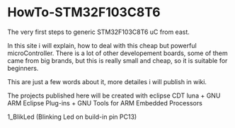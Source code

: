 # HowTo-STM32F103C8T6
The very first steps to generic STM32F103C8T6 uC from east.

In this site i will explain, how to deal with this cheap but powerful microController. There is a lot of other developement boards, some of them came from big brands, but this is really small and cheap, so it is suitable for beginners.

This are just a few words about it, more detailes i will publish in wiki.

The projects published here will be created with eclipse CDT luna + GNU ARM Eclipse Plug-ins + GNU Tools for ARM Embedded Processors

1_BlikLed (Blinking Led on build-in pin PC13)
